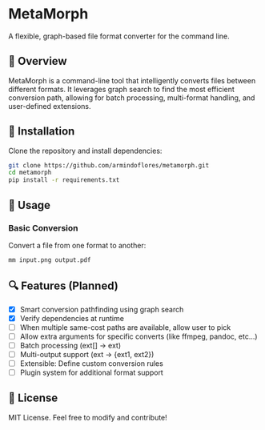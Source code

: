 # MetaMorph
A flexible, graph-based file format converter for the command line.

## 🌟 Overview  
MetaMorph is a command-line tool that intelligently converts files between different formats. It leverages graph search to find the most efficient conversion path, allowing for batch processing, multi-format handling, and user-defined extensions.

## 🔧 Installation  
Clone the repository and install dependencies:  
```bash
git clone https://github.com/armindoflores/metamorph.git
cd metamorph
pip install -r requirements.txt
```

## 🚀 Usage
### Basic Conversion
Convert a file from one format to another:

```bash
mm input.png output.pdf
```

## 🔍 Features (Planned)
- [x] Smart conversion pathfinding using graph search
- [x] Verify dependencies at runtime
- [ ] When multiple same-cost paths are available, allow user to pick
- [ ] Allow extra arguments for specific converts (like ffmpeg, pandoc, etc...)
- [ ] Batch processing (ext[] -> ext)
- [ ] Multi-output support (ext -> {ext1, ext2})
- [ ] Extensible: Define custom conversion rules
- [ ] Plugin system for additional format support

## 📜 License
MIT License. Feel free to modify and contribute!
